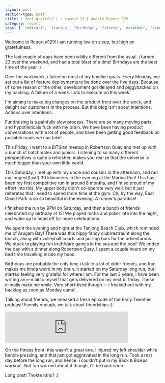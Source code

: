 ```yaml
---
layout: post
section-type: post
title: i feel grateful | i turned 23 | Weekly Report 129
category: report
tags: [ 'radicali', 'startup', 'birthday', 'fitness', 'marathon', 'singapore' ]
---
```


Welcome to Report #129! i am running low on sleep, but high on gratefulness.

The last couple of days have been wildly different from the usual. i turned 23 over the weekend, and had a total blast of a time! Birthdays are the best time of the year :)

Over the workweek, i failed on most of my timeline goals. Every Monday, we set out a list of feature deployments to be done over the five days. Because of some reason or the other, development got delayed and piggybacked on my backlog. A failure of a week. Lots to execute on this week.

I'm aiming to make big changes on the product front over the week, and delight our customers in the process. But this blog isn't about intentions. Actions over intentions.

Fundraising is a painfully slow process. There are so many moving parts, and hypotheticals fuck with my brain. We have been having product conversations with a lot of people, and have been getting good feedback on possible roads we can take!

This Friday, i went to a BITSian meetup in Robertson Quay and met up with a bunch of batchmates and juniors. Listening to so many different perspectives is quite a refresher, makes you realize that the universe is much bigger than your own little world.

This Saturday, i met up with my uncle and cousins in the afternoon, and ran my longest(fast!) 30 kilometers in the evening at the Marina Run! This has been my first competitive run in around 8 months, and i'm so proud of my effort into this. My upper body didn't co-operate very well, but it just reiterates that i need to spend more time at the gym. Oh, by the way, East Coast Park is so so beautiful in the evening. A runner's paradise!

i finished the run by 9PM on Saturday, and then a bunch of friends celebrated my birthday at 12! We played mafia and poker late into the night, and woke up to head off for more celebrations. 

We spent the evening and night at the Tanjong Beach Club, which reminded me of Arugam Bay! There was this hippy fancy club/restraunt along the beach, along with volleyball courts and pull-up bars for the adventurous. We stuck to playing fun truth/dare games in the sea and the pool! We ended the day with a dinner along Robertson Quay, i spent a couple hours on my bed time travelling inside my head. 

Birthdays are probably the only time i talk to a lot of older friends, and that makes me kinda weird in my brain. it started on my Saturday long run, but i started feeling very grateful for where i am. For the last 3 years, i have been writing an e-mail to myself that gets delivered on my next birthday. These e-mails make me smile. Very short-lived though -- i freaked out with my backlog as soon as Monday came!

Talking about friends, we released a fresh episode of the Early Twenties podcast! Funnily enough, we talk about friendships :) 

<iframe src="https://anchor.fm/earlytwenties/embed" height="102px" width="400px" frameborder="0" scrolling="no"></iframe>

On the fitness front, this wasn't a great one. i injured my left shoulder while bench-pressing, and that just got aggravated in the long run. Took a rest day before the long run, and hence, i couldn't put in my Back & Biceps workout. Not too worried about it though, i'll be back soon.

Long post! Thokte raho? :)
